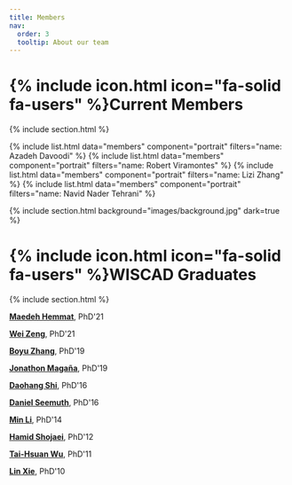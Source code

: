 ```yaml
---
title: Members
nav:
  order: 3
  tooltip: About our team
---
```


# {% include icon.html icon="fa-solid fa-users" %}Current Members

{% include section.html %}

{% include list.html data="members" component="portrait" filters="name: Azadeh Davoodi" %}
{% include list.html data="members" component="portrait" filters="name: Robert Viramontes" %}
{% include list.html data="members" component="portrait" filters="name: Lizi Zhang" %}
{% include list.html data="members" component="portrait" filters="name: Navid Nader Tehrani" %}

{% include section.html background="images/background.jpg" dark=true %}

# {% include icon.html icon="fa-solid fa-users" %}WISCAD Graduates

{% include section.html %}

[**Maedeh Hemmat**](https://wiscad.github.io/wiscad/members/maedeh-hemmat.html), PhD'21

[**Wei Zeng**](https://wiscad.github.io/wiscad/members/wei-zeng.html), PhD'21

[**Boyu Zhang**](https://wiscad.github.io/wiscad/members/boyu-zhang.html), PhD'19

[**Jonathon Magaña**](https://wiscad.github.io/wiscad/members/jonathon-magana.html), PhD'19

[**Daohang Shi**](https://wiscad.github.io/wiscad/members/daohang-shi.html), PhD'16

[**Daniel Seemuth**](https://wiscad.github.io/wiscad/members/daniel-seemuth.html), PhD'16

[**Min Li**](https://wiscad.github.io/wiscad/members/min-li.html), PhD'14

[**Hamid Shojaei**](https://wiscad.github.io/wiscad/members/hamid-shojaei.html), PhD'12

[**Tai-Hsuan Wu**](https://wiscad.github.io/wiscad/members/taihsuan-wu.html), PhD'11

[**Lin Xie**](https://wiscad.github.io/wiscad/members/lin-xie.html), PhD'10

